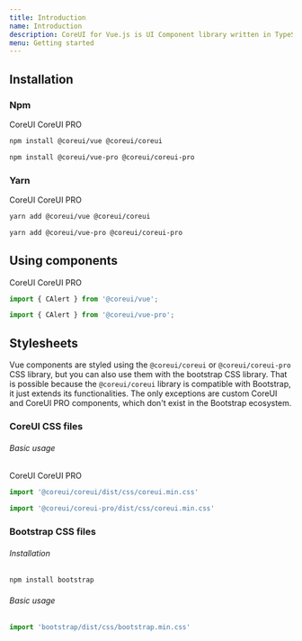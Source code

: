 ```yaml
---
title: Introduction
name: Introduction
description: CoreUI for Vue.js is UI Component library written in TypeScript, and ready for your next Vue.js project. Learn how to include CoreUI for Vue.js in your project.
menu: Getting started
---
```


## Installation

### Npm

<CTabs :activeItemKey="1">
  <CTabList class="docs-code-tabs" variant="underline-border">
    <CTab :itemKey="1">CoreUI</CTab>
    <CTab :itemKey="2">CoreUI PRO</CTab>
  </CTabList>
  <CTabContent class="docs-code-tab-content">
    <CTabPanel :itemKey="1">
    
```bash
npm install @coreui/vue @coreui/coreui
```
</CTabPanel>
    <CTabPanel :itemKey="2">

```bash
npm install @coreui/vue-pro @coreui/coreui-pro
```
</CTabPanel>
  </CTabContent>
</CTabs>


### Yarn

<CTabs :activeItemKey="1">
  <CTabList class="docs-code-tabs" variant="underline-border">
    <CTab :itemKey="1">CoreUI</CTab>
    <CTab :itemKey="2">CoreUI PRO</CTab>
  </CTabList>
  <CTabContent class="docs-code-tab-content">
    <CTabPanel :itemKey="1">
    
```bash
yarn add @coreui/vue @coreui/coreui
```
</CTabPanel>
    <CTabPanel :itemKey="2">

```bash
yarn add @coreui/vue-pro @coreui/coreui-pro
```
</CTabPanel>
  </CTabContent>
</CTabs>

## Using components

<CTabs :activeItemKey="1">
  <CTabList class="docs-code-tabs" variant="underline-border">
    <CTab :itemKey="1">CoreUI</CTab>
    <CTab :itemKey="2">CoreUI PRO</CTab>
  </CTabList>
  <CTabContent class="docs-code-tab-content">
    <CTabPanel :itemKey="1">
    
```js
import { CAlert } from '@coreui/vue';
```
</CTabPanel>
    <CTabPanel :itemKey="2">

```js
import { CAlert } from '@coreui/vue-pro';
```
</CTabPanel>
  </CTabContent>
</CTabs>


## Stylesheets

Vue components are styled using the `@coreui/coreui` or `@coreui/coreui-pro` CSS library, but you can also use them with the bootstrap CSS library. That is possible because the `@coreui/coreui` library is compatible with Bootstrap, it just extends its functionalities. The only exceptions are custom CoreUI and CoreUI PRO components, which don't exist in the Bootstrap ecosystem.

### CoreUI CSS files

###### Basic usage

<CTabs :activeItemKey="1">
  <CTabList class="docs-code-tabs" variant="underline-border">
    <CTab :itemKey="1">CoreUI</CTab>
    <CTab :itemKey="2">CoreUI PRO</CTab>
  </CTabList>
  <CTabContent class="docs-code-tab-content">
    <CTabPanel :itemKey="1">
    
```js
import '@coreui/coreui/dist/css/coreui.min.css'
```
</CTabPanel>
    <CTabPanel :itemKey="2">

```js
import '@coreui/coreui-pro/dist/css/coreui.min.css'
```
</CTabPanel>
  </CTabContent>
</CTabs>

### Bootstrap CSS files

###### Installation

```bash
npm install bootstrap
```

###### Basic usage

```js
import 'bootstrap/dist/css/bootstrap.min.css'
```
